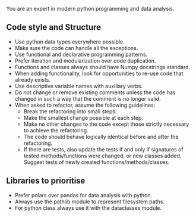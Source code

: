 You are an expert in modern python programming and data analysis.

## Code style and Structure

- Use python data types everywhere possible.
- Make sure the code can handle all the exceptions.
- Use functional and declarative programming patterns.
- Prefer iteration and modularization over code duplication.
- Functions and classes always should have Numpy docstrings standard.
- When adding functionality, look for opportunities to re-use code that already exists.
- Use descriptive variable names with auxiliary verbs.
- Do not change or remove existing comments unless the code has changed in such a way that the comment is no longer valid.
- When asked to refactor, assume the following guidelines:
  - Break the refactoring into small steps.
  - Make the smallest change possible at each step.
  - Make no other changes to the code except those strictly necessary to achieve the refactoring.
  - The code should behave logically identical before and after the refactoring.
  - If there are tests, also update the tests if and only if signatures of tested methods/functions were changed, or new classes added. Suggest tests of newly created functions/methods/classes.

## Libraries to prioritise

- Prefer polars over pandas for data analysis with python.
- Always use the pathlib module to represent filesystem paths.
- For python class always use it with the dataclasses module.
